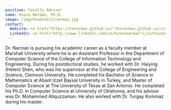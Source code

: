 ```yaml
---
position: Faculty Advisor
name: Husnu Narman, Ph.D.
image: /img/headshots/narman.jpg
contact:
  Website: <a href="https://hsnarman.github.io/">hsnarman.github.io/</a>
  LinkedIn: <a href="http://www.linkedin.com/in/husnunarman">/in/husnunarman</a>
---
```


Dr. Narman is pursuing his academic career as a faculty member at Marshall
University where he is an Assistant Professor in the Department of Computer Science 
of the College of Information Technology and Engineering. During his
postdoctoral studies, he worked with Dr. Haiying (Helen) Shen, who was his
supervisor at the College of Engineering and Science, Clemson University. He
completed his Bachelor of Science in Mathematics at Abant Izzet Baysal
University in Turkey, and Master of Computer Science at The University of Texas
at San Antonio. He completed his Ph.D. in Computer Science at University of
Oklahoma, and his advisor was Dr. Mohammed Atiquzzaman. He also worked with Dr.
Turgay Korkmaz during his master.
